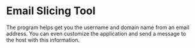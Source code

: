# Email Slicing Tool 
The program helps get you the username and domain name from an email address. You can even customize the application and send a message to the host with this information.
